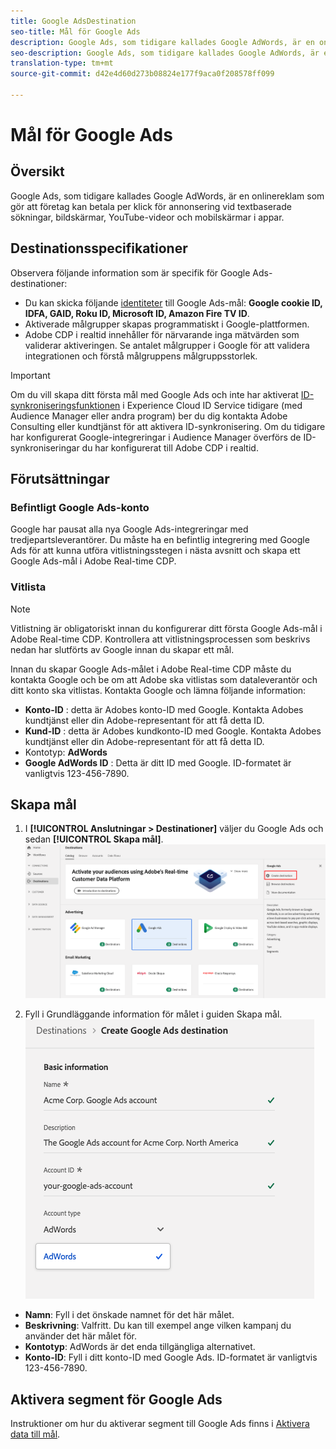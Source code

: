 ```yaml
---
title: Google AdsDestination
seo-title: Mål för Google Ads
description: Google Ads, som tidigare kallades Google AdWords, är en onlinereklam som gör att företag kan betala per klick för annonsering vid textbaserade sökningar, bildskärmar, YouTube-videor och mobilskärmar i appar.
seo-description: Google Ads, som tidigare kallades Google AdWords, är en onlinereklam som gör att företag kan betala per klick för annonsering vid textbaserade sökningar, bildskärmar, YouTube-videor och mobilskärmar i appar.
translation-type: tm+mt
source-git-commit: d42e4d60d273b08824e177f9aca0f208578ff099

---
```



# Mål för Google Ads

## Översikt

Google Ads, som tidigare kallades Google AdWords, är en onlinereklam som gör att företag kan betala per klick för annonsering vid textbaserade sökningar, bildskärmar, YouTube-videor och mobilskärmar i appar.

## Destinationsspecifikationer

Observera följande information som är specifik för Google Ads-destinationer:

* Du kan skicka följande [identiteter](https://www.adobe.io/apis/experienceplatform/home/profile-identity-segmentation/profile-identity-segmentation-services.html#!api-specification/markdown/narrative/technical_overview/identity_namespace_overview/identity_namespace_overview.md) till Google Ads-mål: **Google cookie ID, IDFA, GAID, Roku ID, Microsoft ID, Amazon Fire TV ID**.
* Aktiverade målgrupper skapas programmatiskt i Google-plattformen.
* Adobe CDP i realtid innehåller för närvarande inga mätvärden som validerar aktiveringen. Se antalet målgrupper i Google för att validera integrationen och förstå målgruppens målgruppsstorlek.

>[!IMPORTANT]
>
>Om du vill skapa ditt första mål med Google Ads och inte har aktiverat [ID-synkroniseringsfunktionen](https://docs.adobe.com/content/help/en/id-service/using/id-service-api/methods/idsync.html) i Experience Cloud ID Service tidigare (med Audience Manager eller andra program) ber du dig kontakta Adobe Consulting eller kundtjänst för att aktivera ID-synkronisering. Om du tidigare har konfigurerat Google-integreringar i Audience Manager överförs de ID-synkroniseringar du har konfigurerat till Adobe CDP i realtid.

## Förutsättningar

### Befintligt Google Ads-konto

Google har pausat alla nya Google Ads-integreringar med tredjepartsleverantörer. Du måste ha en befintlig integrering med Google Ads för att kunna utföra vitlistningsstegen i nästa avsnitt och skapa ett Google Ads-mål i Adobe Real-time CDP.

### Vitlista

>[!NOTE]
>
>Vitlistning är obligatoriskt innan du konfigurerar ditt första Google Ads-mål i Adobe Real-time CDP. Kontrollera att vitlistningsprocessen som beskrivs nedan har slutförts av Google innan du skapar ett mål.

Innan du skapar Google Ads-målet i Adobe Real-time CDP måste du kontakta Google och be om att Adobe ska vitlistas som dataleverantör och ditt konto ska vitlistas. Kontakta Google och lämna följande information:

* **Konto-ID** : detta är Adobes konto-ID med Google. Kontakta Adobes kundtjänst eller din Adobe-representant för att få detta ID.
* **Kund-ID** : detta är Adobes kundkonto-ID med Google. Kontakta Adobes kundtjänst eller din Adobe-representant för att få detta ID.
* Kontotyp: **AdWords**
* **Google AdWords ID** : Detta är ditt ID med Google. ID-formatet är vanligtvis 123-456-7890.

## Skapa mål

1. I **[!UICONTROL Anslutningar > Destinationer]** väljer du Google Ads och sedan **[!UICONTROL Skapa mål]**.
   ![Anslut Google Ads-mål](/help/rtcdp/destinations/assets/google-ads-destination.png)

2. Fyll i Grundläggande information för målet i guiden Skapa mål.
   ![Grundläggande information för Google Ads](/help/rtcdp/destinations/assets/google-ads-basic-information.png)
* **Namn**: Fyll i det önskade namnet för det här målet.
* **Beskrivning**: Valfritt. Du kan till exempel ange vilken kampanj du använder det här målet för.
* **Kontotyp**: AdWords är det enda tillgängliga alternativet.
* **Konto-ID**: Fyll i ditt konto-ID med Google Ads. ID-formatet är vanligtvis 123-456-7890.

## Aktivera segment för Google Ads

Instruktioner om hur du aktiverar segment till Google Ads finns i [Aktivera data till mål](/help/rtcdp/destinations/activate-destinations.md).

